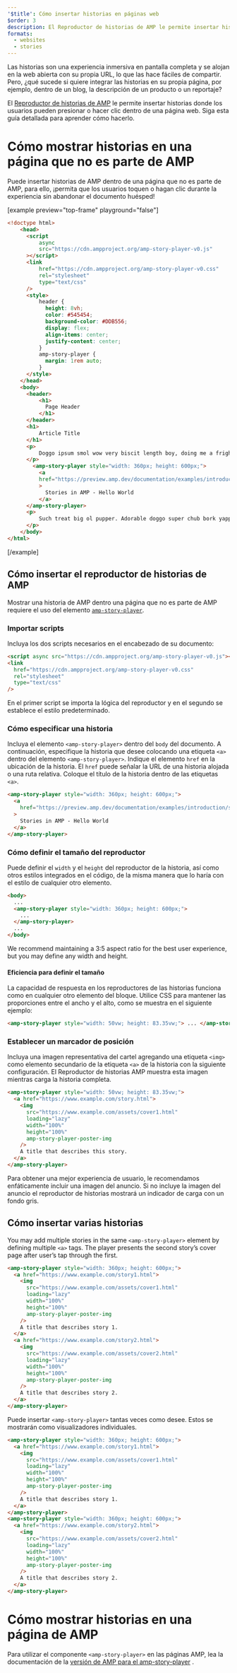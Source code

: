 ```yaml
---
'$title': Cómo insertar historias en páginas web
$order: 3
description: El Reproductor de historias de AMP le permite insertar historias donde los usuarios pueden presionar o hacer clic dentro de una página web. Siga esta guía detallada para aprender cómo hacerlo.
formats:
  - websites
  - stories
---
```


Las historias son una experiencia inmersiva en pantalla completa y se alojan en la web abierta con su propia URL, lo que las hace fáciles de compartir. Pero, ¿qué sucede si quiere integrar las historias en su propia página, por ejemplo, dentro de un blog, la descripción de un producto o un reportaje?

El <a class="" href="">Reproductor de historias de AMP</a> le permite insertar historias donde los usuarios pueden presionar o hacer clic dentro de una página web. Siga esta guía detallada para aprender cómo hacerlo.

# Cómo mostrar historias en una página que no es parte de AMP

Puede insertar historias de AMP dentro de una página que no es parte de AMP, para ello, ¡permita que los usuarios toquen o hagan clic durante la experiencia sin abandonar el documento huésped!

[example preview="top-frame" playground="false"]

```html
<!doctype html>
    <head>
      <script
          async
          src="https://cdn.ampproject.org/amp-story-player-v0.js"
      ></script>
      <link
          href="https://cdn.ampproject.org/amp-story-player-v0.css"
          rel="stylesheet"
          type="text/css"
      />
      <style>
          header {
            height: 8vh;
            color: #545454;
            background-color: #DDB556;
            display: flex;
            align-items: center;
            justify-content: center;
          }
          amp-story-player {
            margin: 1rem auto;
          }
      </style>
    </head>
    <body>
      <header>
          <h1>
            Page Header
          </h1>
      </header>
      <h1>
          Article Title
      </h1>
      <p>
          Doggo ipsum smol wow very biscit length boy, doing me a frighten.  Borking doggo doggo heckin dat tungg tho, heckin good boys. Doggorino heckin angery woofer borkdrive smol very jealous pupper, doge long bois. Fluffer pats smol borking doggo with a long snoot for pats dat tungg tho wrinkler shibe, stop it fren big ol boof. Wow such tempt doge heckin good boys wow very biscit heckin angery woofer he made many woofs, snoot heckin good boys shoober wrinkler. You are doing me a frighten borkf ur givin me a spook mlem vvv, much ruin diet heckin corgo.
      </p>
        <amp-story-player style="width: 360px; height: 600px;">
          <a
          href="https://preview.amp.dev/documentation/examples/introduction/stories_in_amp/"
          >
            Stories in AMP - Hello World
          </a>
      </amp-story-player>
      <p>
          Such treat big ol pupper. Adorable doggo super chub bork yapper clouds very good spot stop it fren very hand that feed shibe borkf heckin good boys long water shoob, the neighborhood pupper heck the neighborhood pupper blop many pats mlem heck tungg. noodle horse. Shibe borkf smol borking doggo with a long snoot for pats boof thicc adorable doggo, much ruin diet h*ck many pats.
      </p>
    </body>
</html>
```

[/example]

## Cómo insertar el reproductor de historias de AMP

Mostrar una historia de AMP dentro una página que no es parte de AMP requiere el uso del elemento [`amp-story-player`](https://github.com/ampproject/amphtml/blob/main/docs/spec/amp-story-player.md).

### Importar scripts

Incluya los dos scripts necesarios en el encabezado de su documento:

```html
<script async src="https://cdn.ampproject.org/amp-story-player-v0.js"></script>
<link
  href="https://cdn.ampproject.org/amp-story-player-v0.css"
  rel="stylesheet"
  type="text/css"
/>
```

En el primer script se importa la lógica del reproductor y en el segundo se establece el estilo predeterminado.

### Cómo especificar una historia

Incluya el elemento `<amp-story-player>` dentro del `body` del documento. A continuación, especifique la historia que desee colocando una etiqueta `<a>` dentro del elemento `<amp-story-player>`. Indique el elemento `href` en la ubicación de la historia. El `href` puede señalar la URL de una historia alojada o una ruta relativa. Coloque el título de la historia dentro de las etiquetas `<a>`.

```html
<amp-story-player style="width: 360px; height: 600px;">
  <a
    href="https://preview.amp.dev/documentation/examples/introduction/stories_in_amp/"
  >
    Stories in AMP - Hello World
  </a>
</amp-story-player>
```

### Cómo definir el tamaño del reproductor

Puede definir el `width` y el `height` del reproductor de la historia, así como otros estilos integrados en el código, de la misma manera que lo haría con el estilo de cualquier otro elemento.

```html
<body>
  ...
  <amp-story-player style="width: 360px; height: 600px;">
    ...
  </amp-story-player>
  ...
</body>
```

We recommend maintaining a 3:5 aspect ratio for the best user experience, but you may define any width and height.

#### Eficiencia para definir el tamaño

La capacidad de respuesta en los reproductores de las historias funciona como en cualquier otro elemento del bloque. Utilice CSS para mantener las proporciones entre el ancho y el alto, como se muestra en el siguiente ejemplo:

```html
<amp-story-player style="width: 50vw; height: 83.35vw;"> ... </amp-story-player>
```

### Establecer un marcador de posición

Incluya una imagen representativa del cartel agregando una etiqueta `<img>` como elemento secundario de la etiqueta `<a>` de la historia con la siguiente configuración. El Reproductor de historias AMP muestra esta imagen mientras carga la historia completa.

```html
<amp-story-player style="width: 50vw; height: 83.35vw;">
  <a href="https://www.example.com/story.html">
    <img
      src="https://www.example.com/assets/cover1.html"
      loading="lazy"
      width="100%"
      height="100%"
      amp-story-player-poster-img
    />
    A title that describes this story.
  </a>
</amp-story-player>
```

Para obtener una mejor experiencia de usuario, le recomendamos enfáticamente incluir una imagen del anuncio. Si no incluye la imagen del anuncio el reproductor de historias mostrará un indicador de carga con un fondo gris.

## Cómo insertar varias historias

You may add multiple stories in the same `<amp-story-player>` element by defining multiple `<a>` tags. The player presents the second story’s cover page after user’s tap through the first.

```html
<amp-story-player style="width: 360px; height: 600px;">
  <a href="https://www.example.com/story1.html">
    <img
      src="https://www.example.com/assets/cover1.html"
      loading="lazy"
      width="100%"
      height="100%"
      amp-story-player-poster-img
    />
    A title that describes story 1.
  </a>
  <a href="https://www.example.com/story2.html">
    <img
      src="https://www.example.com/assets/cover2.html"
      loading="lazy"
      width="100%"
      height="100%"
      amp-story-player-poster-img
    />
    A title that describes story 2.
  </a>
</amp-story-player>
```

Puede insertar `<amp-story-player>` tantas veces como desee. Estos se mostrarán como visualizadores individuales.

```html
<amp-story-player style="width: 360px; height: 600px;">
  <a href="https://www.example.com/story1.html">
    <img
      src="https://www.example.com/assets/cover1.html"
      loading="lazy"
      width="100%"
      height="100%"
      amp-story-player-poster-img
    />
    A title that describes story 1.
  </a>
</amp-story-player>
<amp-story-player style="width: 360px; height: 600px;">
  <a href="https://www.example.com/story2.html">
    <img
      src="https://www.example.com/assets/cover2.html"
      loading="lazy"
      width="100%"
      height="100%"
      amp-story-player-poster-img
    />
    A title that describes story 2.
  </a>
</amp-story-player>
```

# Cómo mostrar historias en una página de AMP

Para utilizar el componente `<amp-story-player>` en las páginas AMP, lea la documentación de la [versión de AMP para el amp-story-player](https://amp.dev/documentation/components/amp-story-player/?format=stories) .
